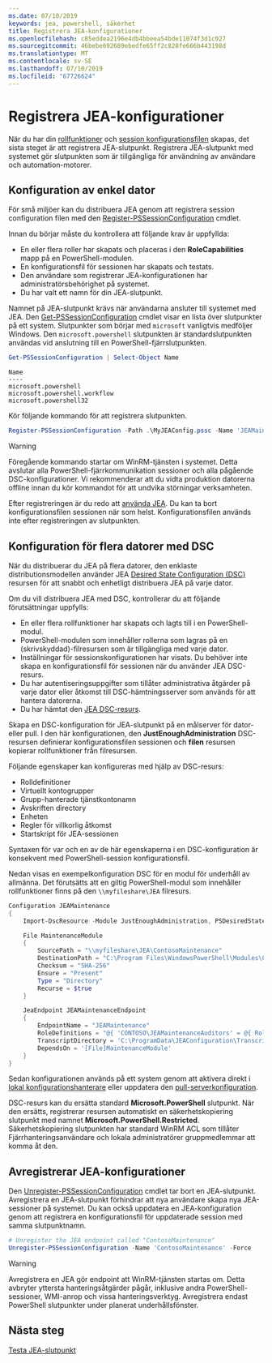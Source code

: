 ```yaml
---
ms.date: 07/10/2019
keywords: jea, powershell, säkerhet
title: Registrera JEA-konfigurationer
ms.openlocfilehash: c85eddea2196e4db4bbeea54bde11074f3d1c927
ms.sourcegitcommit: 46bebe692689ebedfe65ff2c828fe666b443198d
ms.translationtype: MT
ms.contentlocale: sv-SE
ms.lasthandoff: 07/10/2019
ms.locfileid: "67726624"
---
```

# <a name="registering-jea-configurations"></a>Registrera JEA-konfigurationer

När du har din [rollfunktioner](role-capabilities.md) och [session konfigurationsfilen](session-configurations.md) skapas, det sista steget är att registrera JEA-slutpunkt. Registrera JEA-slutpunkt med systemet gör slutpunkten som är tillgängliga för användning av användare och automation-motorer.

## <a name="single-machine-configuration"></a>Konfiguration av enkel dator

För små miljöer kan du distribuera JEA genom att registrera session configuration filen med den [Register-PSSessionConfiguration](/powershell/module/microsoft.powershell.core/register-pssessionconfiguration) cmdlet.

Innan du börjar måste du kontrollera att följande krav är uppfyllda:

- En eller flera roller har skapats och placeras i den **RoleCapabilities** mapp på en PowerShell-modulen.
- En konfigurationsfil för sessionen har skapats och testats.
- Den användare som registrerar JEA-konfigurationen har administratörsbehörighet på systemet.
- Du har valt ett namn för din JEA-slutpunkt.

Namnet på JEA-slutpunkt krävs när användarna ansluter till systemet med JEA. Den [Get-PSSessionConfiguration](/powershell/module/microsoft.powershell.core/get-pssessionconfiguration) cmdlet visar en lista över slutpunkter på ett system. Slutpunkter som börjar med `microsoft` vanligtvis medföljer Windows. Den `microsoft.powershell` slutpunkten är standardslutpunkten användas vid anslutning till en PowerShell-fjärrslutpunkten.

```powershell
Get-PSSessionConfiguration | Select-Object Name
```

```Output
Name
----
microsoft.powershell
microsoft.powershell.workflow
microsoft.powershell32
```

Kör följande kommando för att registrera slutpunkten.

```powershell
Register-PSSessionConfiguration -Path .\MyJEAConfig.pssc -Name 'JEAMaintenance' -Force
```

> [!WARNING]
> Föregående kommando startar om WinRM-tjänsten i systemet. Detta avslutar alla PowerShell-fjärrkommunikation sessioner och alla pågående DSC-konfigurationer. Vi rekommenderar att du vidta produktion datorerna offline innan du kör kommandot för att undvika störningar verksamheten.

Efter registreringen är du redo att [använda JEA](using-jea.md). Du kan ta bort konfigurationsfilen sessionen när som helst. Konfigurationsfilen används inte efter registreringen av slutpunkten.

## <a name="multi-machine-configuration-with-dsc"></a>Konfiguration för flera datorer med DSC

När du distribuerar du JEA på flera datorer, den enklaste distributionsmodellen använder JEA [Desired State Configuration (DSC)](/powershell/dsc/overview) resursen för att snabbt och enhetligt distribuera JEA på varje dator.

Om du vill distribuera JEA med DSC, kontrollerar du att följande förutsättningar uppfylls:

- En eller flera rollfunktioner har skapats och lagts till i en PowerShell-modul.
- PowerShell-modulen som innehåller rollerna som lagras på en (skrivskyddad)-filresursen som är tillgängliga med varje dator.
- Inställningar för sessionskonfigurationen har visats. Du behöver inte skapa en konfigurationsfil för sessionen när du använder JEA DSC-resurs.
- Du har autentiseringsuppgifter som tillåter administrativa åtgärder på varje dator eller åtkomst till DSC-hämtningsserver som används för att hantera datorerna.
- Du har hämtat den [JEA DSC-resurs](https://github.com/PowerShell/JEA/tree/master/DSC%20Resource).

Skapa en DSC-konfiguration för JEA-slutpunkt på en målserver för dator- eller pull. I den här konfigurationen, den **JustEnoughAdministration** DSC-resursen definierar konfigurationsfilen sessionen och **filen** resursen kopierar rollfunktioner från filresursen.

Följande egenskaper kan konfigureras med hjälp av DSC-resurs:

- Rolldefinitioner
- Virtuellt kontogrupper
- Grupp-hanterade tjänstkontonamn
- Avskriften directory
- Enheten
- Regler för villkorlig åtkomst
- Startskript för JEA-sessionen

Syntaxen för var och en av de här egenskaperna i en DSC-konfiguration är konsekvent med PowerShell-session konfigurationsfil.

Nedan visas en exempelkonfiguration DSC för en modul för underhåll av allmänna. Det förutsätts att en giltig PowerShell-modul som innehåller rollfunktioner finns på den `\\myfileshare\JEA` filresurs.

```powershell
Configuration JEAMaintenance
{
    Import-DscResource -Module JustEnoughAdministration, PSDesiredStateConfiguration

    File MaintenanceModule
    {
        SourcePath = "\\myfileshare\JEA\ContosoMaintenance"
        DestinationPath = "C:\Program Files\WindowsPowerShell\Modules\ContosoMaintenance"
        Checksum = "SHA-256"
        Ensure = "Present"
        Type = "Directory"
        Recurse = $true
    }

    JeaEndpoint JEAMaintenanceEndpoint
    {
        EndpointName = "JEAMaintenance"
        RoleDefinitions = "@{ 'CONTOSO\JEAMaintenanceAuditors' = @{ RoleCapabilities = 'GeneralServerMaintenance-Audit' }; 'CONTOSO\JEAMaintenanceAdmins' = @{ RoleCapabilities = 'GeneralServerMaintenance-Audit', 'GeneralServerMaintenance-Admin' } }"
        TranscriptDirectory = 'C:\ProgramData\JEAConfiguration\Transcripts'
        DependsOn = '[File]MaintenanceModule'
    }
}
```

Sedan konfigurationen används på ett system genom att aktivera direkt i [lokal konfigurationshanterare](/powershell/dsc/managing-nodes/metaConfig) eller uppdatera den [pull-serverkonfiguration](/powershell/dsc/pull-server/pullServer).

DSC-resurs kan du ersätta standard **Microsoft.PowerShell** slutpunkt. När den ersätts, registrerar resursen automatiskt en säkerhetskopiering slutpunkt med namnet **Microsoft.PowerShell.Restricted**. Säkerhetskopiering slutpunkten har standard WinRM ACL som tillåter Fjärrhanteringsanvändare och lokala administratörer gruppmedlemmar att komma åt den.

## <a name="unregistering-jea-configurations"></a>Avregistrerar JEA-konfigurationer

Den [Unregister-PSSessionConfiguration](/powershell/module/microsoft.powershell.core/Unregister-PSSessionConfiguration) cmdlet tar bort en JEA-slutpunkt. Avregistrera en JEA-slutpunkt förhindrar att nya användare skapa nya JEA-sessioner på systemet. Du kan också uppdatera en JEA-konfiguration genom att registrera en konfigurationsfil för uppdaterade session med samma slutpunktnamn.

```powershell
# Unregister the JEA endpoint called "ContosoMaintenance"
Unregister-PSSessionConfiguration -Name 'ContosoMaintenance' -Force
```

> [!WARNING]
> Avregistrera en JEA gör endpoint att WinRM-tjänsten startas om. Detta avbryter yttersta hanteringsåtgärder pågår, inklusive andra PowerShell-sessioner, WMI-anrop och vissa hanteringsverktyg. Avregistrera endast PowerShell slutpunkter under planerat underhållsfönster.

## <a name="next-steps"></a>Nästa steg

[Testa JEA-slutpunkt](using-jea.md)
